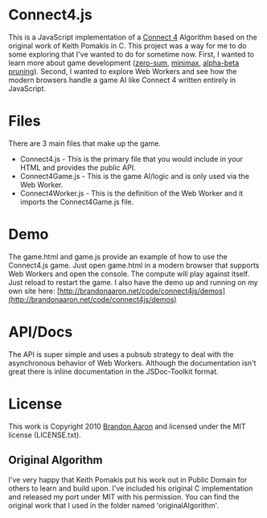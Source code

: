 # Connect4.js

This is a JavaScript implementation of a [Connect 4](http://en.wikipedia.org/wiki/Connect_Four) Algorithm based on the original work of Keith Pomakis in C. This project was a way for me to do some exploring that I've wanted to do for sometime now. First, I wanted to learn more about game development ([zero-sum](http://en.wikipedia.org/wiki/Zero-sum), [minimax](http://en.wikipedia.org/wiki/Minimax), [alpha-beta pruning](http://en.wikipedia.org/wiki/Alpha-beta_pruning)). Second, I wanted to explore Web Workers and see how the modern browsers handle a game AI like Connect 4 written entirely in JavaScript.

# Files

There are 3 main files that make up the game.

* Connect4.js - This is the primary file that you would include in your HTML and provides the public API.
* Connect4Game.js - This is the game AI/logic and is only used via the Web Worker.
* Connect4Worker.js - This is the definition of the Web Worker and it imports the Connect4Game.js file.

# Demo

The game.html and game.js provide an example of how to use the Connect4.js game. Just open game.html in a modern browser that supports Web Workers and open the console. The compute will play against itself. Just reload to restart the game. I also have the demo up and running on my own site here: [http://brandonaaron.net/code/connect4js/demos](http://brandonaaron.net/code/connect4js/demos)

# API/Docs

The API is super simple and uses a pubsub strategy to deal with the asynchronous behavior of Web Workers. Although the documentation isn't great there is inline documentation in the JSDoc-Toolkit format.

# License

This work is Copyright 2010 [Brandon Aaron](http://brandonaaron.net/) and licensed under the MIT license (LICENSE.txt).

## Original Algorithm

I've very happy that Keith Pomakis put his work out in Public Domain for others to learn and build upon. I've included his original C implementation and released my port under MIT with his permission. You can find the original work that I used in the folder named 'originalAlgorithm'.
